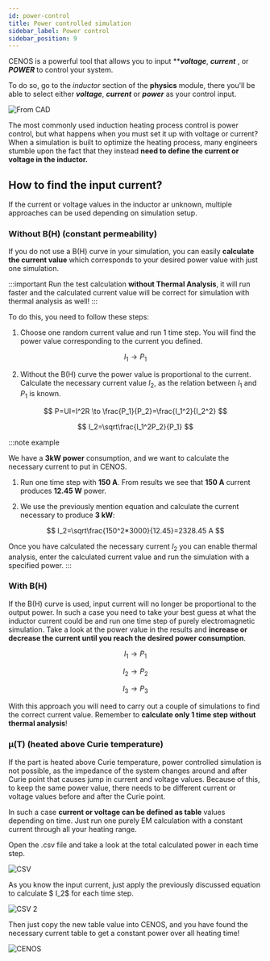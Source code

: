 ```yaml
---
id: power-control
title: Power controlled simulation
sidebar_label: Power control
sidebar_position: 9
---
```


CENOS is a powerful tool that allows you to input *****voltage***, ***current*** , or ***POWER*** to control your system.

To do so, go to the *inductor* section of the **physics** module, there you'll be able to select either ***voltage***, ***current*** or ***power*** as your control input. 

<p align="center">

![From CAD](../getting-started/assets/cad/ind.png)

</p>

The most commonly used induction heating process control is power control, but what happens when you must set it up with voltage or current? When a simulation is built to optimize the heating process, many engineers stumble upon the fact that they instead **need to define the current or voltage in the inductor.**

## How to find the input current?

If the current or voltage values in the inductor ar unknown, multiple approaches can be used depending on simulation setup.

### Without B(H) (constant permeability)

If you do not use a B(H) curve in your simulation, you can easily **calculate the current value** which corresponds to your desired power value with just one simulation. 

:::important
Run the test calculation **without Thermal Analysis**, it will run faster and the calculated current value will be correct for simulation with thermal analysis as well!
:::

To do this, you need to follow these steps:

1) Choose one random current value and run 1 time step. You will find the power value corresponding to the current you defined.

$$
I_1 \to P_1
$$

2) Without the B(H) curve the power value is proportional to the current. Calculate the necessary current value $I_2$, as the relation between $I_1$ and $P_1$ is known.

$$
P=UI=I^2R \to \frac{P_1}{P_2}=\frac{I_1^2}{I_2^2}
$$

$$
I_2=\sqrt\frac{I_1^2P_2}{P_1}
$$

:::note example

We have a **3kW power** consumption, and we want to calculate the necessary current to put in CENOS.

1) Run one time step with **150 A**. From results we see that **150 A** current produces **12.45 W** power.

2) We use the previously mention equation and calculate the current necessary to produce **3 kW**:

$$
I_2=\sqrt\frac{150^2*3000}{12.45}=2328.45 A
$$

Once you have calculated the necessary current $I_2$ you can enable thermal analysis, enter the calculated current value and run the simulation with a specified power.
:::

### With B(H)

If the B(H) curve is used, input current will no longer be proportional to the output power. In such a case you need to take your best guess at what the inductor current could be and run one time step of purely electromagnetic simulation. Take a look at the power value in the results and **increase or decrease the current until you reach the desired power consumption**.

$$
I_1 \to P_1
$$

$$
I_2 \to P_2
$$

$$
I_3 \to P_3
$$

With this approach you will need to carry out a couple of simulations to find the correct current value. Remember to **calculate only 1 time step without thermal analysis**!

### μ(T) (heated above Curie temperature)

If the part is heated above Curie temperature, power controlled simulation is not possible, as the impedance of the system changes around and after Curie point that causes jump in current and voltage values. Because of this, to keep the same power value, there needs to be different current or voltage values before and after the Curie point.

In such a case **current or voltage can be defined as table** values depending on time. Just run one purely EM calculation with a constant current through all your heating range.

Open the .csv file and take a look at the total calculated power in each time step.

<p align="center">

![CSV](assets/power-control/5.png)

</p>

As you know the input current, just apply the previously discussed equation to calculate $ I_2$ for each time step.

<p align="center">

![CSV 2](assets/power-control/7.png)

</p>

Then just copy the new table value into CENOS, and you have found the necessary current table to get a constant power over all heating time!

<p align="center">

![CENOS](assets/power-control/9.png)

</p>
